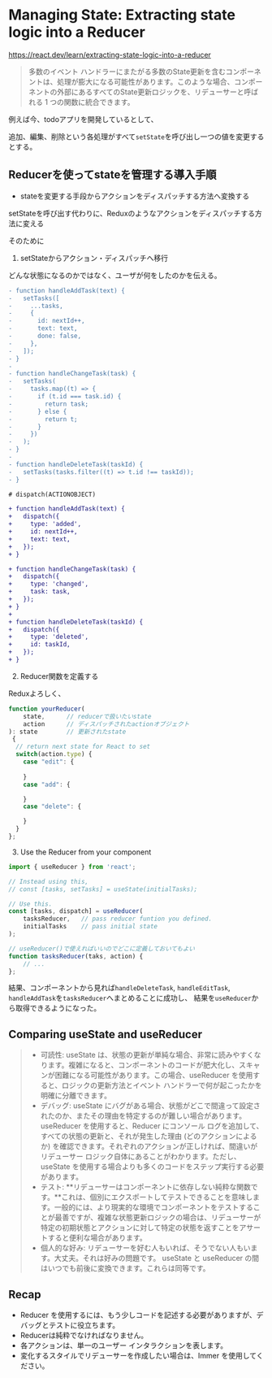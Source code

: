 # Managing State: Extracting state logic into a Reducer

https://react.dev/learn/extracting-state-logic-into-a-reducer

> 多数のイベント ハンドラーにまたがる多数のState更新を含むコンポーネントは、処理が膨大になる可能性があります。このような場合、コンポーネントの外部にあるすべてのState更新ロジックを、リデューサーと呼ばれる 1 つの関数に統合できます。

例えば今、todoアプリを開発しているとして、

追加、編集、削除という各処理がすべて`setState`を呼び出し一つの値を変更するとする。

## Reducerを使ってstateを管理する導入手順

- stateを変更する手段からアクションをディスパッチする方法へ変換する

setStateを呼び出す代わりに、Reduxのようなアクションをディスパッチする方法に変える

そのために

1. setStateからアクション・ディスパッチへ移行

どんな状態になるのかではなく、ユーザが何をしたのかを伝える。

```diff
- function handleAddTask(text) {
-   setTasks([
-     ...tasks,
-     {
-       id: nextId++,
-       text: text,
-       done: false,
-     },
-   ]);
- }
- 
- function handleChangeTask(task) {
-   setTasks(
-     tasks.map((t) => {
-       if (t.id === task.id) {
-         return task;
-       } else {
-         return t;
-       }
-     })
-   );
- }
- 
- function handleDeleteTask(taskId) {
-   setTasks(tasks.filter((t) => t.id !== taskId));
- }

# dispatch(ACTIONOBJECT)

+ function handleAddTask(text) {
+   dispatch({
+     type: 'added',
+     id: nextId++,
+     text: text,
+   });
+ }

+ function handleChangeTask(task) {
+   dispatch({
+     type: 'changed',
+     task: task,
+   });
+ }
+ 
+ function handleDeleteTask(taskId) {
+   dispatch({
+     type: 'deleted',
+     id: taskId,
+   });
+ }
```

2. Reducer関数を定義する

Reduxよろしく、

```JavaScript
function yourReducer(
    state,      // reducerで扱いたいstate 
    action      // ディスパッチされたactionオブジェクト
): state        // 更新されたstate
 {
  // return next state for React to set
  switch(action.type) {
    case "edit": {
        
    }
    case "add": {

    }
    case "delete": {

    }
  }
};
```

3. Use the Reducer from your component

```JavaScript
import { useReducer } from 'react';

// Instead using this,
// const [tasks, setTasks] = useState(initialTasks);

// Use this.
const [tasks, dispatch] = useReducer(
    tasksReducer,   // pass reducer funtion you defined.
    initialTasks    // pass initial state
);

// useReducer()で使えればいいのでどこに定義しておいてもよい
function tasksReducer(taks, action) {
    // ...
};
```

結果、コンポーネントから見れば`handleDeleteTask`, `handleEditTask`, `handleAddTask`を`tasksReducer`へまとめることに成功し、
結果を`useReducer`から取得できるようになった。

## Comparing useState and useReducer

> - 可読性: useState は、状態の更新が単純な場合、非常に読みやすくなります。複雑になると、コンポーネントのコードが肥大化し、スキャンが困難になる可能性があります。この場合、useReducer を使用すると、ロジックの更新方法とイベント ハンドラーで何が起こったかを明確に分離できます。 
> - デバッグ: useState にバグがある場合、状態がどこで間違って設定されたのか、またその理由を特定するのが難しい場合があります。 useReducer を使用すると、Reducer にコンソール ログを追加して、すべての状態の更新と、それが発生した理由 (どのアクションによるか) を確認できます。それぞれのアクションが正しければ、間違いがリデューサー ロジック自体にあることがわかります。ただし、useState を使用する場合よりも多くのコードをステップ実行する必要があります。 
> - テスト: **リデューサーはコンポーネントに依存しない純粋な関数です。**これは、個別にエクスポートしてテストできることを意味します。一般的には、より現実的な環境でコンポーネントをテストすることが最善ですが、複雑な状態更新ロジックの場合は、リデューサーが特定の初期状態とアクションに対して特定の状態を返すことをアサートすると便利な場合があります。 
> - 個人的な好み: リデューサーを好む人もいれば、そうでない人もいます。大丈夫。それは好みの問題です。 useState と useReducer の間はいつでも前後に変換できます。これらは同等です。

## Recap

- Reducer を使用するには、もう少しコードを記述する必要がありますが、デバッグとテストに役立ちます。 
- Reducerは純粋でなければなりません。 
- 各アクションは、単一のユーザー インタラクションを表します。 
- 変化するスタイルでリデューサーを作成したい場合は、Immer を使用してください。